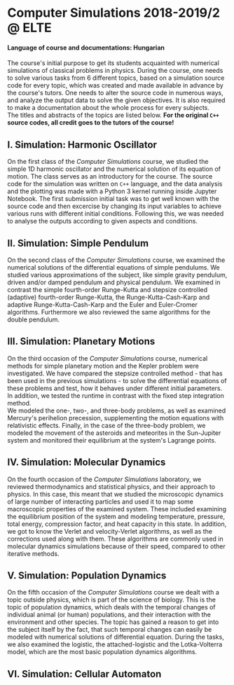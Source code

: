 # Computer Simulations 2018-2019/2 @ ELTE
#### Language of course and documentations: Hungarian

The course's initial purpose to get its students acquainted with numerical simulations of classical problems in physics. During the course, one needs to solve various tasks from 6 different topics, based on a simulation source code for every topic, which was created and made available in advance by the course's tutors. One needs to alter the source code in numerous ways, and analyze the output data to solve the given objectives. It is also required to make a documentation about the whole process for every subjects.  
The titles and abstracts of the topics are listed below. **For the original `C++` source codes, all credit goes to the tutors of the course!**

## I. Simulation: Harmonic Oscillator
On the first class of the *Computer Simulations* course, we studied the simple 1D harmonic oscillator and the numerical solution of its equation of motion. The class serves as an introductory for the course. The source code for the simulation was written on `C++` language, and the data analysis and the plotting was made with a Python 3 kernel running inside Jupyter Notebook. The first submission initial task was to get well known with the source code and then excercise by changing its input variables to achieve various runs with different initial conditions. Following this, we was needed to analyse the outputs according to given aspects and conditions.

## II. Simulation: Simple Pendulum
On the second class of the *Computer Simulations* course, we examined the numerical solutions of the differential equations of simple pendulums. We studied various approximations of the subject, like simple gravity pendulum, driven and/or damped pendulum and physical pendulum. We examined in contrast the simple fourth-order Runge-Kutta and stepsize controlled (adaptive) fourth-order Runge-Kutta, the Runge-Kutta-Cash-Karp and adaptive Runge-Kutta-Cash-Karp and the Euler and Euler-Cromer algorithms. Furthermore we also reviewed the same algorithms for the double pendulum.

## III. Simulation: Planetary Motions
On the third occasion of the *Computer Simulations* course, numerical methods for simple planetary motion and the Kepler problem were investigated. We have compared the stepsize controlled method - that has been used in the previous simulations - to solve the differential equations of these problems and test, how it behaves under different initial parameters. In addition, we tested the runtime in contrast with the fixed step integration method.  
We modeled the one-, two-, and three-body problems, as well as examined Mercury's perihelion precession, supplementing the motion equations with relativistic effects. Finally, in the case of the three-body problem, we modeled the movement of the asteroids and meteorites in the Sun-Jupiter system and monitored their equilibrium at the system's Lagrange points.

## IV. Simulation: Molecular Dynamics
On the fourth occasion of the *Computer Simulations* laboratory, we reviewed thermodynamics and statistical physics, and their approach to physics. In this case, this meant that we studied the microscopic dynamics of large number of interacting particles and used it to map some macroscopic properties of the examined system. These included examining the equilibrium position of the system and modeling temperature, pressure, total energy, compression factor, and heat capacity in this state. In addition, we got to know the Verlet and velocity-Verlet algorithms, as well as the corrections used along with them. These algorithms are commonly used in molecular dynamics simulations because of their speed, compared to other iterative methods.

## V. Simulation: Population Dynamics
On the fifth occasion of the *Computer Simulations* course we dealt with a topic outside physics, which is part of the science of biology. This is the topic of population dynamics, which deals with the temporal changes of individual animal (or human) populations, and their interaction with the environment and other species. The topic has gained a reason to get into the subject itself by the fact, that such temporal changes can easily be modeled with numerical solutions of differential equation. During the tasks, we also examined the logistic, the attached-logistic and the Lotka-Volterra model, which are the most basic population dynamics algorithms.

## VI. Simulation: Cellular Automaton

